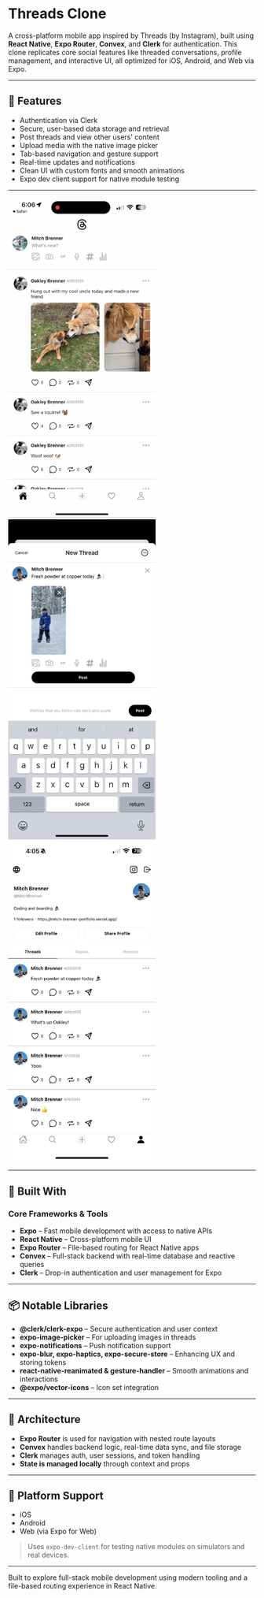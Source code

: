 # Threads Clone

A cross-platform mobile app inspired by Threads (by Instagram), built using **React Native**, **Expo Router**, **Convex**, and **Clerk** for authentication. This clone replicates core social features like threaded conversations, profile management, and interactive UI, all optimized for iOS, Android, and Web via Expo.

---

## 🚀 Features

- Authentication via Clerk
- Secure, user-based data storage and retrieval
- Post threads and view other users' content
- Upload media with the native image picker
- Tab-based navigation and gesture support
- Real-time updates and notifications
- Clean UI with custom fonts and smooth animations
- Expo dev client support for native module testing

  
---

<div>
<img src="assets/images/home.PNG" alt="Home Screen" width="300"/>
<img src="assets/images/post.PNG" alt="Post Screen" width="300"/>
<img src="assets/images/profile.PNG" alt="Profile Screen" width="300"/>
</div>

---

## 📱 Built With

### Core Frameworks & Tools

- **Expo** – Fast mobile development with access to native APIs
- **React Native** – Cross-platform mobile UI
- **Expo Router** – File-based routing for React Native apps
- **Convex** – Full-stack backend with real-time database and reactive queries
- **Clerk** – Drop-in authentication and user management for Expo

---

## 📦 Notable Libraries

- **@clerk/clerk-expo** – Secure authentication and user context
- **expo-image-picker** – For uploading images in threads
- **expo-notifications** – Push notification support
- **expo-blur, expo-haptics, expo-secure-store** – Enhancing UX and storing tokens
- **react-native-reanimated & gesture-handler** – Smooth animations and interactions
- **@expo/vector-icons** – Icon set integration

---

## 🧠 Architecture

- **Expo Router** is used for navigation with nested route layouts
- **Convex** handles backend logic, real-time data sync, and file storage
- **Clerk** manages auth, user sessions, and token handling
- **State is managed locally** through context and props

---

## 📲 Platform Support

- iOS
- Android
- Web (via Expo for Web)

> Uses `expo-dev-client` for testing native modules on simulators and real devices.

---

Built to explore full-stack mobile development using modern tooling and a file-based routing experience in React Native.
